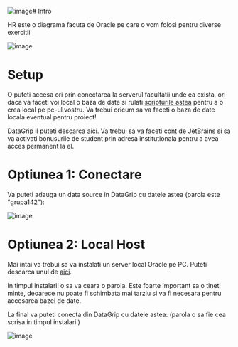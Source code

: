 ![image](https://github.com/user-attachments/assets/0b9a4041-7502-417a-8fac-fa900ccbd072)# Intro

HR este o diagrama facuta de Oracle pe care o vom folosi pentru diverse exercitii

![image](https://github.com/user-attachments/assets/802770a3-0ac7-441e-88ef-05e565bad275)

# Setup

O puteti accesa ori prin conectarea la serverul facultatii unde ea exista, ori daca va faceti voi local o baza de date si rulati [scripturile astea](https://github.com/PVDoriginal/TutoriatBD2025/tree/Sapt-1/Diagrama%20HR/Scripturi) pentru a o crea local pe pc-ul vostru. 
Va trebui oricum sa va faceti o baza de date locala eventual pentru proiect!

DataGrip il puteti descarca [aici](https://www.jetbrains.com/datagrip/). Va trebui sa va faceti cont de JetBrains si sa va activati bonusurile de student prin adresa institutionala pentru a avea acces permanent la el. 

# Optiunea 1: Conectare

Va puteti adauga un data source in DataGrip cu datele astea (parola este "grupa142"): 

![image](https://github.com/user-attachments/assets/9f359e77-f4c3-492d-af74-79a1c159cabf)

# Optiunea 2: Local Host 

Mai intai va trebui sa va instalati un server local Oracle pe PC. 
Puteti descarca unul de [aici](https://www.oracle.com/database/technologies/xe-downloads.html).

In timpul instalarii o sa va ceara o parola. Este foarte important sa o tineti minte, deoarece nu poate fi schimbata mai tarziu si va fi necesara pentru accesarea bazei de date.

La final va puteti conecta din DataGrip cu datele astea: 
(parola o sa fie cea scrisa in timpul instalarii)

![image](https://github.com/user-attachments/assets/a3f0a89b-3f6f-4404-bec3-625873d82fb5)
